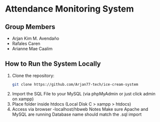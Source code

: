 # Attendance Monitoring System

## Group Members
- Arjan Kim M. Avendaño
- Rafales Caren 
- Arianne Mae Caalim

## How to Run the System Locally

1. Clone the repository:
   ```bash
   git clone https://github.com/Arjan77-tech/ice-cream-system
2. Import the SQL File to your MySQL (via phpMyAdmin or just click admin on xampp)
3. Place folder inside htdocs (Local Disk C > xampp > htdocs)
4. Access via browser -localhost/hbweb
    Notes Make sure Apache and MySQL are running
Database name should match the .sql import
